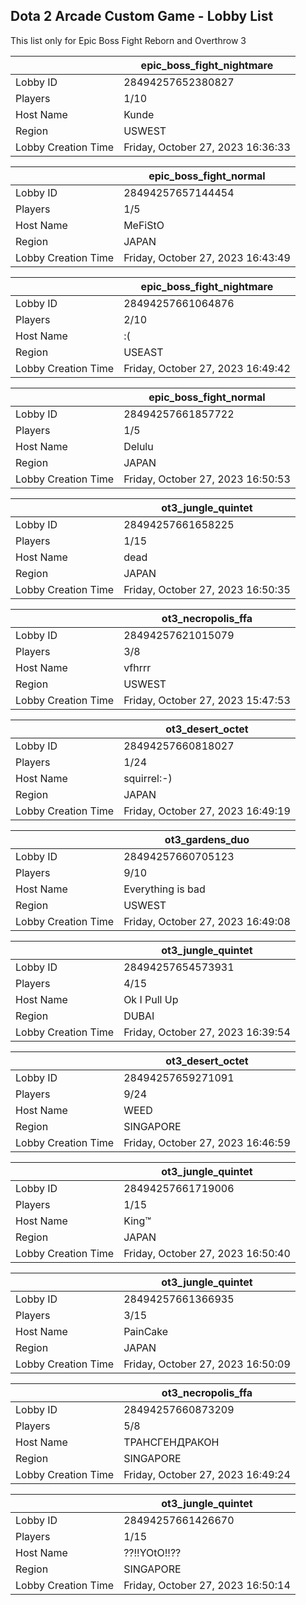 ## Dota 2 Arcade Custom Game - Lobby List

This list only for Epic Boss Fight Reborn and Overthrow 3

|  | epic_boss_fight_nightmare |
| ------ | ------ |
| Lobby ID | 28494257652380827 |
| Players | 1/10 |
| Host Name | Kunde |
| Region | USWEST |
| Lobby Creation Time | Friday, October 27, 2023 16:36:33 |


|  | epic_boss_fight_normal |
| ------ | ------ |
| Lobby ID | 28494257657144454 |
| Players | 1/5 |
| Host Name | MeFiStO |
| Region | JAPAN |
| Lobby Creation Time | Friday, October 27, 2023 16:43:49 |


|  | epic_boss_fight_nightmare |
| ------ | ------ |
| Lobby ID | 28494257661064876 |
| Players | 2/10 |
| Host Name | :( |
| Region | USEAST |
| Lobby Creation Time | Friday, October 27, 2023 16:49:42 |


|  | epic_boss_fight_normal |
| ------ | ------ |
| Lobby ID | 28494257661857722 |
| Players | 1/5 |
| Host Name | Delulu |
| Region | JAPAN |
| Lobby Creation Time | Friday, October 27, 2023 16:50:53 |


|  | ot3_jungle_quintet |
| ------ | ------ |
| Lobby ID | 28494257661658225 |
| Players | 1/15 |
| Host Name | dead |
| Region | JAPAN |
| Lobby Creation Time | Friday, October 27, 2023 16:50:35 |


|  | ot3_necropolis_ffa |
| ------ | ------ |
| Lobby ID | 28494257621015079 |
| Players | 3/8 |
| Host Name | vfhrrr |
| Region | USWEST |
| Lobby Creation Time | Friday, October 27, 2023 15:47:53 |


|  | ot3_desert_octet |
| ------ | ------ |
| Lobby ID | 28494257660818027 |
| Players | 1/24 |
| Host Name | squirrel:-) |
| Region | JAPAN |
| Lobby Creation Time | Friday, October 27, 2023 16:49:19 |


|  | ot3_gardens_duo |
| ------ | ------ |
| Lobby ID | 28494257660705123 |
| Players | 9/10 |
| Host Name | Everything is bad |
| Region | USWEST |
| Lobby Creation Time | Friday, October 27, 2023 16:49:08 |


|  | ot3_jungle_quintet |
| ------ | ------ |
| Lobby ID | 28494257654573931 |
| Players | 4/15 |
| Host Name | Ok I Pull Up |
| Region | DUBAI |
| Lobby Creation Time | Friday, October 27, 2023 16:39:54 |


|  | ot3_desert_octet |
| ------ | ------ |
| Lobby ID | 28494257659271091 |
| Players | 9/24 |
| Host Name | WEED |
| Region | SINGAPORE |
| Lobby Creation Time | Friday, October 27, 2023 16:46:59 |


|  | ot3_jungle_quintet |
| ------ | ------ |
| Lobby ID | 28494257661719006 |
| Players | 1/15 |
| Host Name | King™ |
| Region | JAPAN |
| Lobby Creation Time | Friday, October 27, 2023 16:50:40 |


|  | ot3_jungle_quintet |
| ------ | ------ |
| Lobby ID | 28494257661366935 |
| Players | 3/15 |
| Host Name | PainCake |
| Region | JAPAN |
| Lobby Creation Time | Friday, October 27, 2023 16:50:09 |


|  | ot3_necropolis_ffa |
| ------ | ------ |
| Lobby ID | 28494257660873209 |
| Players | 5/8 |
| Host Name | ТРАНСГЕНДРАКОН |
| Region | SINGAPORE |
| Lobby Creation Time | Friday, October 27, 2023 16:49:24 |


|  | ot3_jungle_quintet |
| ------ | ------ |
| Lobby ID | 28494257661426670 |
| Players | 1/15 |
| Host Name | ??!!YOtO!!?? |
| Region | SINGAPORE |
| Lobby Creation Time | Friday, October 27, 2023 16:50:14 |


